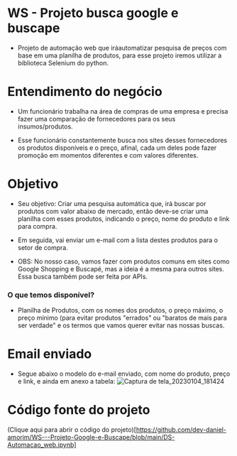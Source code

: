 # WS - Projeto busca google e buscape

- Projeto de automação web que iráautomatizar pesquisa de preços com base em uma planilha de produtos, para esse projeto iremos utilizar a biblioteca Selenium do python.

# Entendimento do negócio

- Um funcionário trabalha na área de compras de uma empresa e precisa fazer uma comparação de fornecedores para os seus insumos/produtos.

- Esse funcionário constantemente busca nos sites desses fornecedores os produtos disponíveis e o preço, afinal, cada um deles pode fazer promoção em momentos diferentes e com valores diferentes.

# Objetivo

- Seu objetivo: Criar uma pesquisa automática que, irá buscar por produtos com valor abaixo de mercado, então deve-se criar uma planilha com esses produtos, indicando o preço, nome do produto e link para compra.

- Em seguida, vai enviar um e-mail com a lista destes produtos para o setor de compra.

- OBS: No nosso caso, vamos fazer com produtos comuns em sites como Google Shopping e Buscapé, mas a ideia é a mesma para outros sites. Essa busca também pode ser feita por APIs.


### O que temos disponível?

- Planilha de Produtos, com os nomes dos produtos, o preço máximo, o preço mínimo (para evitar produtos "errados" ou "baratos de mais para ser verdade" e os termos que vamos querer evitar nas nossas buscas.

# Email enviado

- Segue abaixo o modelo do e-mail enviado, com nome do produto, preço e link, e ainda em anexo a tabela:
![Captura de tela_20230104_181424](https://user-images.githubusercontent.com/115194365/210651431-5382d10c-fbe3-4261-9705-6d8f3f90530a.png)

# Código fonte do projeto
(Clique aqui para abrir o código do projeto)[https://github.com/dev-daniel-amorim/WS---Projeto-Google-e-Buscape/blob/main/DS-Automacao_web.ipynb]

